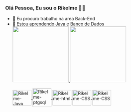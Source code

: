 ### Olá Pessoa, Eu sou o Rikelme 👋🏻

- 🔭 Eu procuro trabalho na area Back-End
- 🌱 Estou aprendendo Java e Banco de Dados
  <div>
  <a href = 'https://github.com/Rikele1333' >
  <img height = "180cm" src="https://github-readme-stats.vercel.app/api?username=Rikelme1333&show_icons=true&count_private=true&theme=bear" /> 
  <img height = "180cm" src="https://github-readme-stats.vercel.app/api/top-langs/?username=Rikelme1333&layout=compact&langs_count=16&theme=bear" />
  </div>
  <div style="display: inline_block"><br>  
  <img align="center" alt="Rikelme-Java" height="50" width="60" src="https://cdn.jsdelivr.net/gh/devicons/devicon@latest/icons/java/java-original-wordmark.svg" />
  <img align="center" alt="Rikelme-ptgsql" heighth="50" width="60" src="https://cdn.jsdelivr.net/gh/devicons/devicon@latest/icons/postgresql/postgresql-original.svg"/>
  <img align="center" alt="Rikelme-html" height="50" width="60" src="https://cdn.jsdelivr.net/gh/devicons/devicon@latest/icons/html5/html5-original.svg" />
  <img align="center" alt="Rikelme-CSS" height="50" width="60" src="https://cdn.jsdelivr.net/gh/devicons/devicon@latest/icons/css3/css3-original.svg" />
  <img align="center" alt="Rikelme-CSS" height="50" width="60" src="https://cdn.jsdelivr.net/gh/devicons/devicon@latest/icons/javascript/javascript-original.svg"/>
  </div>
